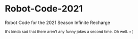 # Robot-Code-2021
Robot Code for the 2021 Season Infinite Recharge

<sup>It's kinda sad that there aren't any funny jokes a second time. Oh well. =(</sup>
